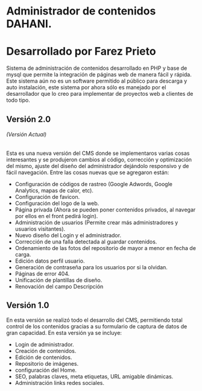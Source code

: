 # Administrador de contenidos DAHANI.
# Desarrollado por Farez Prieto

Sistema de administración de contenidos desarrollado en PHP y base de mysql que permite la integración de páginas web de manera fácil y rápida. Este sistema aún no es un software permitido al público para descarga y auto instalación, este sistema por ahora sólo es manejado por el desarrollador que lo creo para implementar de proyectos web a clientes de todo tipo.


## Versión 2.0 
###### (Versión Actual)

Esta es una nueva versión del CMS donde se implementaros varias cosas interesantes y se produjeron cambios al código, corrección y optimización del mismo, ajuste del diseño del administrador dejándolo responsivo y de fácil navegación. Entre las cosas nuevas que se agregaron están:

* Configuración de códigos de rastreo (Google Adwords, Google Analytics, mapas de calor, etc).
* Configuración de favicon.
* Configuración del logo de la web.
* Página privada (Ahora se pueden poner contenidos privados, al navegar por ellos en el front pedirá login).
* Administración de usuarios (Permite crear más administradores y usuarios visitantes).
* Nuevo diseño del Login y el administrador.
* Corrección de una falla detectada al guardar contenidos.
* Ordenamiento de las fotos del repositorio de mayor a menor en fecha de carga.
* Edición datos perfil usuario.
* Generación de contraseña para los usuarios por si la olvidan.
* Páginas de error 404.
* Unificación de plantillas de diseño.
* Renovación del campo Descripción

## Versión 1.0

En esta versión se realizó todo el desarrollo del CMS, permitiendo total control de los contenidos gracias a su formulario de captura de datos de gran capacidad. En esta versión ya se incluye:

* Login de administrador.
* Creación de contenidos.
* Edición de contenidos.
* Repositorio de imágenes.
* configuración del Home.
* SEO, palabras claves, meta etiquetas, URL amigable dinámicas.
* Administración links redes sociales.

